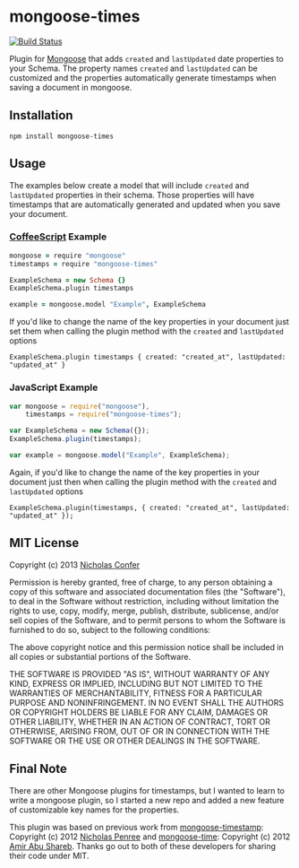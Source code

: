 mongoose-times
==============

[![Build Status](https://secure.travis-ci.org/nicholasconfer/mongoose-times.png?branch=master)](https://travis-ci.org/nicholasconfer/mongoose-times)

Plugin for [Mongoose](https://github.com/LearnBoost/mongoose) that adds `created` and `lastUpdated` date properties to your Schema.  The property names `created` and `lastUpdated` can be customized and the properties automatically generate timestamps when saving a document in mongoose.

## Installation

```
npm install mongoose-times
```

## Usage

The examples below create a model that will include `created` and `lastUpdated` properties in their schema.  Those properties will have timestamps that are automatically generated and updated when you save your document.

### [CoffeeScript](https://github.com/jashkenas/coffee-script) Example
```CoffeeScript
mongoose = require "mongoose"
timestamps = require "mongoose-times"

ExampleSchema = new Schema {}
ExampleSchema.plugin timestamps

example = mongoose.model "Example", ExampleSchema
```
If you'd like to change the name of the key properties in your document just set them when calling the plugin method with the `created` and `lastUpdated` options
```
ExampleSchema.plugin timestamps { created: "created_at", lastUpdated: "updated_at" }
```

### JavaScript Example
```JavaScript
var mongoose = require("mongoose"),
    timestamps = require("mongoose-times");

var ExampleSchema = new Schema({});
ExampleSchema.plugin(timestamps);

var example = mongoose.model("Example", ExampleSchema);
```

Again, if you'd like to change the name of the key properties in your document just then when calling the plugin method with the `created` and `lastUpdated` options
```
ExampleSchema.plugin(timestamps, { created: "created_at", lastUpdated: "updated_at" });
```

## MIT License

Copyright (c) 2013 [Nicholas Confer](https://github.com/nicholasconfer)

Permission is hereby granted, free of charge, to any person obtaining a copy of this software and associated documentation files (the "Software"), to deal in the Software without restriction, including without limitation the rights to use, copy, modify, merge, publish, distribute, sublicense, and/or sell copies of the Software, and to permit persons to whom the Software is furnished to do so, subject to the following conditions:

The above copyright notice and this permission notice shall be included in all copies or substantial portions of the Software.

THE SOFTWARE IS PROVIDED "AS IS", WITHOUT WARRANTY OF ANY KIND, EXPRESS OR IMPLIED, INCLUDING BUT NOT LIMITED TO THE WARRANTIES OF MERCHANTABILITY, FITNESS FOR A PARTICULAR PURPOSE AND NONINFRINGEMENT. IN NO EVENT SHALL THE AUTHORS OR COPYRIGHT HOLDERS BE LIABLE FOR ANY CLAIM, DAMAGES OR OTHER LIABILITY, WHETHER IN AN ACTION OF CONTRACT, TORT OR OTHERWISE, ARISING FROM, OUT OF OR IN CONNECTION WITH THE SOFTWARE OR THE USE OR OTHER DEALINGS IN THE SOFTWARE.

## Final Note

There are other Mongoose plugins for timestamps, but I wanted to learn to write a mongoose plugin, so I started a new repo and added a new feature of customizable key names for the properties.

This plugin was based on previous work from [mongoose-timestamp](https://github.com/drudge/mongoose-timestamp): Copyright (c) 2012 [Nicholas Penree](https://github.com/drudge) and [mongoose-time](https://github.com/yields/mongoose-time): Copyright (c) 2012 [Amir Abu Shareb](https://github.com/yields).  Thanks go out to both of these developers for sharing their code under MIT.
